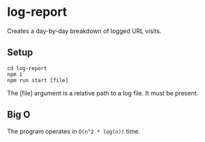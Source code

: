# log-report
Creates a day-by-day breakdown of logged URL visits.

## Setup

```
cd log-report
npm i
npm run start [file]
```

The [file] argument is a relative path to a log file. It must be present.

## Big O

The program operates in `O(n^2 * log(n))` time.
